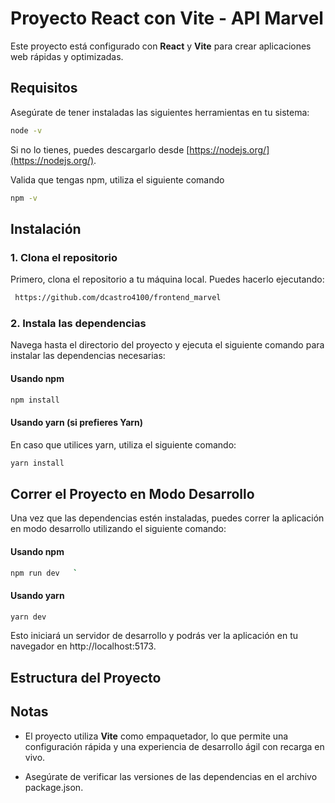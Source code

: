 Proyecto React con Vite - API Marvel
=======================

Este proyecto está configurado con **React** y **Vite** para crear aplicaciones web rápidas y optimizadas.

Requisitos
----------

Asegúrate de tener instaladas las siguientes herramientas en tu sistema:
```bash
node -v
```    
Si no lo tienes, puedes descargarlo desde [https://nodejs.org/](https://nodejs.org/).

Valida que tengas npm, utiliza el siguiente comando
```bash
npm -v
```


Instalación
-----------

### 1\. Clona el repositorio

Primero, clona el repositorio a tu máquina local. Puedes hacerlo ejecutando:
```bash
 https://github.com/dcastro4100/frontend_marvel
```


### 2\. Instala las dependencias

Navega hasta el directorio del proyecto y ejecuta el siguiente comando para instalar las dependencias necesarias:

#### Usando npm
```bash
npm install
```


#### Usando yarn (si prefieres Yarn)


En caso que utilices yarn, utiliza el siguiente comando:
```bash
yarn install
```

Correr el Proyecto en Modo Desarrollo
-------------------------------------

Una vez que las dependencias estén instaladas, puedes correr la aplicación en modo desarrollo utilizando el siguiente comando:

#### Usando npm
```bash
npm run dev   `
```

#### Usando yarn
```bash
yarn dev
```

Esto iniciará un servidor de desarrollo y podrás ver la aplicación en tu navegador en http://localhost:5173.

    

Estructura del Proyecto
-----------------------



Notas
-----

*   El proyecto utiliza **Vite** como empaquetador, lo que permite una configuración rápida y una experiencia de desarrollo ágil con recarga en vivo.
    
*   Asegúrate de verificar las versiones de las dependencias en el archivo package.json.